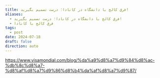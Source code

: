 ```yaml
---
title: فرق کالج با دانشگاه در کانادا؛ درست تصمیم بگیرید!
aliases:
  - فرق کالج با دانشگاه در کانادا؛ درست تصمیم بگیرید!
  - فرق کالج با کانادا
tags:
  - post
date: 2024-07-18
draft: false
direction: auto
---
```



https://www.visamondial.com/blog/%da%a9%d8%a7%d9%84%d8%ac-%db%8c%d8%a7-%d8%af%d8%a7%d9%86%d8%b4%da%af%d8%a7%d9%87/